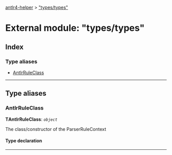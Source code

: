 [antlr4-helper](../README.md) > ["types/types"](../modules/_types_types_.md)

# External module: "types/types"

## Index

### Type aliases

* [AntlrRuleClass](_types_types_.md#antlrruleclass)

---

## Type aliases

<a id="antlrruleclass"></a>

###  AntlrRuleClass

**ΤAntlrRuleClass**: *`object`*

The class/constructor of the ParserRuleContext

#### Type declaration

___

